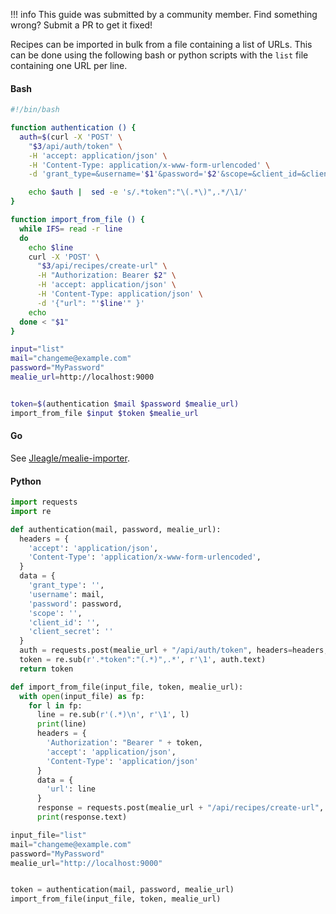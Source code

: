 !!! info
	This guide was submitted by a community member. Find something wrong? Submit a PR to get it fixed!


Recipes can be imported in bulk from a file containing a list of URLs. This can be done using the following bash or python scripts with the `list` file containing one URL per line.

#### Bash
```bash
#!/bin/bash

function authentication () {
  auth=$(curl -X 'POST' \
    "$3/api/auth/token" \
    -H 'accept: application/json' \
    -H 'Content-Type: application/x-www-form-urlencoded' \
    -d 'grant_type=&username='$1'&password='$2'&scope=&client_id=&client_secret=')

    echo $auth |  sed -e 's/.*token":"\(.*\)",.*/\1/'
}

function import_from_file () {
  while IFS= read -r line
  do
    echo $line
    curl -X 'POST' \
      "$3/api/recipes/create-url" \
      -H "Authorization: Bearer $2" \
      -H 'accept: application/json' \
      -H 'Content-Type: application/json' \
      -d '{"url": "'$line'" }'
    echo
  done < "$1"
}

input="list"
mail="changeme@example.com"
password="MyPassword"
mealie_url=http://localhost:9000


token=$(authentication $mail $password $mealie_url)
import_from_file $input $token $mealie_url

```

#### Go
See <a href="https://github.com/Jleagle/mealie-importer" target="_blank">Jleagle/mealie-importer</a>.

#### Python
```python
import requests
import re

def authentication(mail, password, mealie_url):
  headers = {
    'accept': 'application/json',
    'Content-Type': 'application/x-www-form-urlencoded',
  }
  data = {
    'grant_type': '',
    'username': mail,
    'password': password,
    'scope': '',
    'client_id': '',
    'client_secret': ''
  }
  auth = requests.post(mealie_url + "/api/auth/token", headers=headers, data=data)
  token = re.sub(r'.*token":"(.*)",.*', r'\1', auth.text)
  return token

def import_from_file(input_file, token, mealie_url):
  with open(input_file) as fp:
    for l in fp:
      line = re.sub(r'(.*)\n', r'\1', l)
      print(line)
      headers = {
        'Authorization': "Bearer " + token,
        'accept': 'application/json',
        'Content-Type': 'application/json'
      }
      data = {
        'url': line
      }
      response = requests.post(mealie_url + "/api/recipes/create-url", headers=headers, json=data)
      print(response.text)

input_file="list"
mail="changeme@example.com"
password="MyPassword"
mealie_url="http://localhost:9000"


token = authentication(mail, password, mealie_url)
import_from_file(input_file, token, mealie_url)
```
